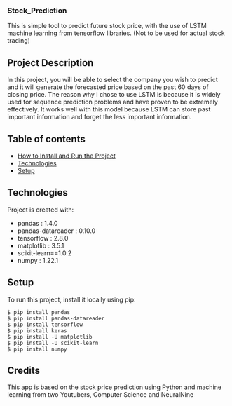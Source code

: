 ### Stock_Prediction
This is simple tool to predict future stock price, with the use of LSTM machine learning from tensorflow libraries. (Not to be used for actual stock trading)

## Project Description
In this project, you will be able to select the company you wish to predict and it will generate the forecasted price based on the past 60 days of closing price. The reason why I chose to use LSTM is because it is widely used for sequence prediction problems and have proven to be extremely effectively. It works well with this model because LSTM can store past important information and forget the less important information.

## Table of contents
* [How to Install and Run the Project](#How-to-Install-and-Run-the-Project)
* [Technologies](#technologies)
* [Setup](#setup)

## Technologies
Project is created with:
* pandas : 1.4.0
* pandas-datareader : 0.10.0
* tensorflow : 2.8.0
* matplotlib : 3.5.1
* scikit-learn==1.0.2
* numpy : 1.22.1
	
## Setup
To run this project, install it locally using pip:
```
$ pip install pandas
$ pip install pandas-datareader
$ pip install tensorflow
$ pip install keras
$ pip install -U matplotlib
$ pip install -U scikit-learn
$ pip install numpy
```

## Credits
This app is based on the stock price prediction using Python and machine learning from two Youtubers, Computer Science and NeuralNine
